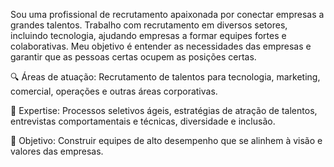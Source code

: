Sou uma profissional de recrutamento apaixonada por conectar empresas a grandes talentos. Trabalho com recrutamento em diversos setores, incluindo tecnologia, ajudando empresas a formar equipes fortes e colaborativas. Meu objetivo é entender as necessidades das empresas e garantir que as pessoas certas ocupem as posições certas.

🔍 Áreas de atuação: Recrutamento de talentos para tecnologia, marketing, comercial, operações e outras áreas corporativas.

🤝 Expertise: Processos seletivos ágeis, estratégias de atração de talentos, entrevistas comportamentais e técnicas, diversidade e inclusão.

🌱 Objetivo: Construir equipes de alto desempenho que se alinhem à visão e valores das empresas.
